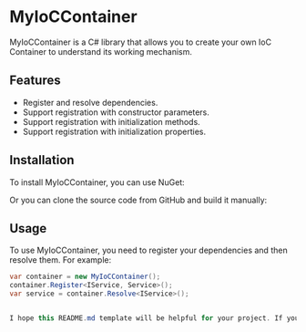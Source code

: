 # MyIoCContainer

MyIoCContainer is a C# library that allows you to create your own IoC Container to understand its working mechanism.

## Features

- Register and resolve dependencies.
- Support registration with constructor parameters.
- Support registration with initialization methods.
- Support registration with initialization properties.

## Installation

To install MyIoCContainer, you can use NuGet:


Or you can clone the source code from GitHub and build it manually:


## Usage

To use MyIoCContainer, you need to register your dependencies and then resolve them. For example:

```csharp
var container = new MyIoCContainer();
container.Register<IService, Service>();
var service = container.Resolve<IService>();


I hope this README.md template will be helpful for your project. If you have any further questions, please don't hesitate to contact me. 😊
